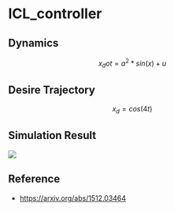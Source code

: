 # ICL_controller

## Dynamics
```math
x_dot = a^2*sin(x) + u
```
## Desire Trajectory
```math
x_d = cos(4t)
```

## Simulation Result
![](https://i.imgur.com/HHniCWP.png)


## Reference
- https://arxiv.org/abs/1512.03464
